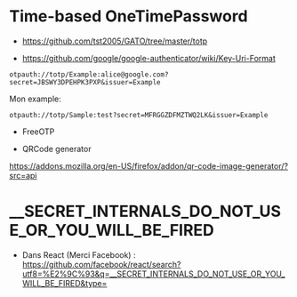 # Time-based OneTimePassword

* https://github.com/tst2005/GATO/tree/master/totp

* https://github.com/google/google-authenticator/wiki/Key-Uri-Format

```
otpauth://totp/Example:alice@google.com?secret=JBSWY3DPEHPK3PXP&issuer=Example
```

Mon example:
```
otpauth://totp/Sample:test?secret=MFRGGZDFMZTWQ2LK&issuer=Example
```

* FreeOTP

* QRCode generator

https://addons.mozilla.org/en-US/firefox/addon/qr-code-image-generator/?src=api


# __SECRET_INTERNALS_DO_NOT_USE_OR_YOU_WILL_BE_FIRED

* Dans React (Merci Facebook) : https://github.com/facebook/react/search?utf8=%E2%9C%93&q=__SECRET_INTERNALS_DO_NOT_USE_OR_YOU_WILL_BE_FIRED&type=

